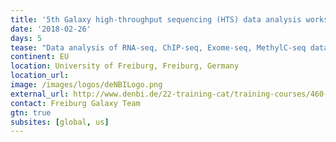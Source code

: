 ```yaml
---
title: '5th Galaxy high-throughput sequencing (HTS) data analysis workshop'
date: '2018-02-26'
days: 5
tease: "Data analysis of RNA-seq, ChIP-seq, Exome-seq, MethylC-seq data"
continent: EU
location: University of Freiburg, Freiburg, Germany
location_url:
image: /images/logos/deNBILogo.png
external_url: http://www.denbi.de/22-training-cat/training-courses/460-galaxy5
contact: Freiburg Galaxy Team
gtn: true
subsites: [global, us]
---
```

